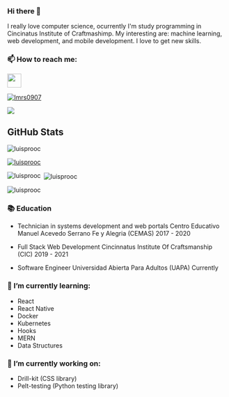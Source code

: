 ### Hi there 👋

I really love computer science, ocurrently I'm study programming in Cincinatus Institute of Craftmashimp. My interesting are: machine learning, web development, and mobile development. I love to get new skills.

### 📫 How to reach me:

[<img height="32" width="32" src="https://cdn.jsdelivr.net/npm/simple-icons@v3/icons/linkedin.svg" />]( https://www.linkedin.com/in/luis-miguel-rosario-su%C3%A1rez-193783175/)  
<p align="left"> <a href="https://twitter.com/lmrs0907" target="blank"><img src="https://img.shields.io/twitter/follow/lmrs0907?logo=twitter&style=for-the-badge" alt="lmrs0907" /></a> </p>
<p align="left"> <a href="https://www.buymeacoffee.com/lmrs0907" target="blank"><img src=https://img.shields.io/static/v1?label=BUYMEACOFFEE&message=FOLLOW&color=yellow?style=plastic&logo=buymeacoffee></a> </p>

## GitHub Stats

<p align="left"> <img src="https://komarev.com/ghpvc/?username=luisprooc&label=Profile%20views&color=0e75b6&style=flat" alt="luisprooc" /> </p>


<p align="left"> <a href="https://github.com/ryo-ma/github-profile-trophy"><img src="https://github-profile-trophy.vercel.app/?username=luisprooc" alt="luisprooc" /></a> </p>


<p><img align="left" src="https://github-readme-stats.vercel.app/api/top-langs?username=luisprooc&show_icons=true&locale=en&layout=compact" alt="luisprooc" /></p>


<p>&nbsp;<img align="center" src="https://github-readme-stats.vercel.app/api?username=luisprooc&show_icons=true&locale=en" alt="luisprooc" /></p>


<p><img align="center" src="https://github-readme-streak-stats.herokuapp.com/?user=luisprooc&" alt="luisprooc" /></p>


### 📚 Education

* Technician in systems development and web portals
  Centro Educativo Manuel Acevedo Serrano Fe y Alegria (CEMAS)
  2017 - 2020
  
* Full Stack Web Development
  Cincinnatus Institute Of Craftsmanship (CIC)
  2019 - 2021
  
 * Software Engineer
  Universidad Abierta Para Adultos (UAPA)
  Currently
  

### 🌱 I’m currently learning:

* React
* React Native
* Docker
* Kubernetes
* Hooks
* MERN
* Data Structures

### 🔭 I’m currently working on:

* Drill-kit (CSS library)
* Pelt-testing (Python testing library)

<!--
**luisprooc/luisprooc** is a ✨ _special_ ✨ repository because its `README.md` (this file) appears on your GitHub profile.

Here are some ideas to get you started:

- 🔭 I’m currently working on ...
- 🌱 I’m currently learning ...
- 👯 I’m looking to collaborate on ...
- 🤔 I’m looking for help with ...
- 💬 Ask me about ...
- 📫 How to reach me: ...
- 😄 Pronouns: ...
- ⚡ Fun fact: ...
-->
